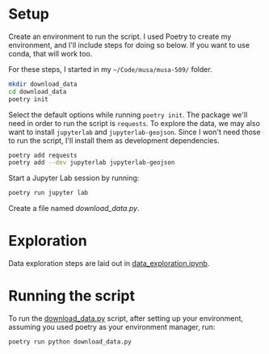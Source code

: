 # Setup

Create an environment to run the script. I used Poetry to create my environment, and I'll include steps for doing so below. If you want to use conda, that will work too.

For these steps, I started in my `~/Code/musa/musa-509/` folder.

```bash
mkdir download_data
cd download_data
poetry init
```

Select the default options while running `poetry init`. The package we'll need in order to run the script is `requests`. To explore the data, we may also want to install `jupyterlab` and `jupyterlab-geojson`. Since I won't need those to run the script, I'll install them as development dependencies.

```bash
poetry add requests
poetry add --dev jupyterlab jupyterlab-geojson
```

Start a Jupyter Lab session by running:

```bash
poetry run jupyter lab
```

Create a file named _download_data.py_.

# Exploration

Data exploration steps are laid out in [data_exploration.ipynb](data_exploration.ipynb).

# Running the script

To run the [download_data.py](download_data.py) script, after setting up your environment, assuming you used poetry as your environment manager, run:

```bash
poetry run python download_data.py
```
